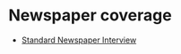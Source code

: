 
Newspaper coverage
======

- [Standard Newspaper Interview](https://www.standardmedia.co.ke/health/health-science/article/2001333414/jkuat-study-to-revive-hope-for-abandoned-quail-farming "Standard Newspaper Interview")


